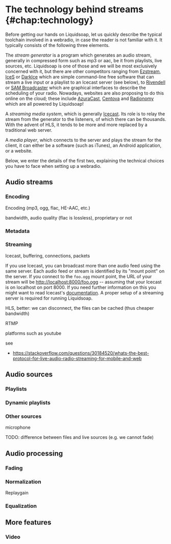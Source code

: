 The technology behind streams {#chap:technology}
=============================

Before getting our hands on Liquidsoap, let us quickly describe the typical
toolchain involved in a webradio, in case the reader is not familiar with it. It
typically consists of the following three elements.

The _stream generator_ is a program which generates an audio stream, generally
in compressed form such as mp3 or aac, be it from playlists, live sources,
etc. Liquidsoap is one of those and we will be most exclusively concerned with
it, but there are other competitors ranging from
[Ezstream](http://icecast.org/ezstream/), [IceS](http://icecast.org/ices/) or
[DarkIce](http://www.darkice.org/) which are simple command-line free software
that can stream a live input or a playlist to an Icecast server (see below), to
[Rivendell](http://www.rivendellaudio.org/) or [SAM
Broadcaster](https://spacial.com/) which are graphical interfaces to describe
the scheduling of your radio. Nowadays, websites are also proposing to do this
online on the cloud; these include [AzuraCast](https://www.azuracast.com/),
[Centova](https://centova.com/) and [Radionomy](https://www.radionomy.com/)
which are all powered by Liquidsoap!

A _streaming media system_, which is generally
[Icecast](http://www.icecast.org/). Its role is to relay the stream from the
generator to the listeners, of which there can be thousands. With the advent of
HLS, it tends to be more and more replaced by a traditional web server.

A _media player_, which connects to the server and plays the stream for the
client, it can either be a software (such as iTunes), an Android application, or
a website.

Below, we enter the details of the first two, explaining the technical choices
you have to face when setting up a webradio.

Audio streams
-------------

### Encoding

Encoding (mp3, ogg, flac, HE-AAC, etc.)

bandwidth, audio quality (flac is lossless), proprietary or not

### Metadata

### Streaming

Icecast, buffering, connections, packets

If you use Icecast, you can broadcast more than one audio feed using the same
server. Each audio feed or stream is identified by its "mount point" on the
server. If you connect to the `foo.ogg` mount point, the URL of your stream will
be [http://localhost:8000/foo.ogg](`http://localhost:8000/foo.ogg`) -- assuming
that your Icecast is on localhost on port 8000. If you need further information
on this you might want to read Icecast's
[documentation](http://www.icecast.org). A proper setup of a streaming server is
required for running Liquidsoap.

HLS, better: we can disconnect, the files can be cached (thus cheaper bandwidth)

RTMP

platforms such as youtube

see

- https://stackoverflow.com/questions/30184520/whats-the-best-protocol-for-live-audio-radio-streaming-for-mobile-and-web

Audio sources
-------------

### Playlists

### Dynamic playlists

### Other sources

microphone

TODO: difference between files and live sources (e.g. we cannot fade)

Audio processing
----------------

### Fading

### Normalization

Replaygain

### Equalization

More features
-------------

### Video
